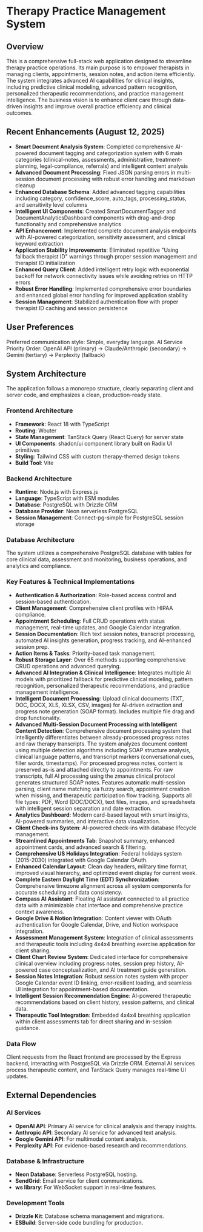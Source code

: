 # Therapy Practice Management System

## Overview
This is a comprehensive full-stack web application designed to streamline therapy practice operations. Its main purpose is to empower therapists in managing clients, appointments, session notes, and action items efficiently. The system integrates advanced AI capabilities for clinical insights, including predictive clinical modeling, advanced pattern recognition, personalized therapeutic recommendations, and practice management intelligence. The business vision is to enhance client care through data-driven insights and improve overall practice efficiency and clinical outcomes.

## Recent Enhancements (August 12, 2025)
- **Smart Document Analysis System**: Completed comprehensive AI-powered document tagging and categorization system with 6 main categories (clinical-notes, assessments, administrative, treatment-planning, legal-compliance, referrals) and intelligent content analysis
- **Advanced Document Processing**: Fixed JSON parsing errors in multi-session document processing with robust error handling and markdown cleanup
- **Enhanced Database Schema**: Added advanced tagging capabilities including category, confidence_score, auto_tags, processing_status, and sensitivity level columns
- **Intelligent UI Components**: Created SmartDocumentTagger and DocumentAnalyticsDashboard components with drag-and-drop functionality and comprehensive analytics
- **API Enhancement**: Implemented complete document analysis endpoints with AI-powered categorization, sensitivity assessment, and clinical keyword extraction
- **Application Stability Improvements**: Eliminated repetitive "Using fallback therapist ID" warnings through proper session management and therapist ID initialization
- **Enhanced Query Client**: Added intelligent retry logic with exponential backoff for network connectivity issues while avoiding retries on HTTP errors
- **Robust Error Handling**: Implemented comprehensive error boundaries and enhanced global error handling for improved application stability
- **Session Management**: Stabilized authentication flow with proper therapist ID caching and session persistence

## User Preferences
Preferred communication style: Simple, everyday language.
AI Service Priority Order: OpenAI API (primary) → Claude/Anthropic (secondary) → Gemini (tertiary) → Perplexity (fallback)

## System Architecture
The application follows a monorepo structure, clearly separating client and server code, and emphasizes a clean, production-ready state.

### Frontend Architecture
- **Framework**: React 18 with TypeScript
- **Routing**: Wouter
- **State Management**: TanStack Query (React Query) for server state
- **UI Components**: shadcn/ui component library built on Radix UI primitives
- **Styling**: Tailwind CSS with custom therapy-themed design tokens
- **Build Tool**: Vite

### Backend Architecture
- **Runtime**: Node.js with Express.js
- **Language**: TypeScript with ESM modules
- **Database**: PostgreSQL with Drizzle ORM
- **Database Provider**: Neon serverless PostgreSQL
- **Session Management**: Connect-pg-simple for PostgreSQL session storage

### Database Architecture
The system utilizes a comprehensive PostgreSQL database with tables for core clinical data, assessment and monitoring, business operations, and analytics and compliance.

### Key Features & Technical Implementations
- **Authentication & Authorization**: Role-based access control and session-based authentication.
- **Client Management**: Comprehensive client profiles with HIPAA compliance.
- **Appointment Scheduling**: Full CRUD operations with status management, real-time updates, and Google Calendar integration.
- **Session Documentation**: Rich text session notes, transcript processing, automated AI insights generation, progress tracking, and AI-enhanced session prep.
- **Action Items & Tasks**: Priority-based task management.
- **Robust Storage Layer**: Over 65 methods supporting comprehensive CRUD operations and advanced querying.
- **Advanced AI Integration & Clinical Intelligence**: Integrates multiple AI models with prioritized fallback for predictive clinical modeling, pattern recognition, personalized therapeutic recommendations, and practice management intelligence.
- **Intelligent Document Processing**: Upload clinical documents (TXT, DOC, DOCX, XLS, XLSX, CSV, images) for AI-driven extraction and progress note generation (SOAP format). Includes multiple file drag and drop functionality.
- **Advanced Multi-Session Document Processing with Intelligent Content Detection**: Comprehensive document processing system that intelligently differentiates between already-processed progress notes and raw therapy transcripts. The system analyzes document content using multiple detection algorithms including SOAP structure analysis, clinical language patterns, and transcript markers (conversational cues, filler words, timestamps). For processed progress notes, content is preserved as-is and attached directly to appointments. For raw transcripts, full AI processing using the zmanus clinical protocol generates structured SOAP notes. Features automatic multi-session parsing, client name matching via fuzzy search, appointment creation when missing, and therapeutic participation flow tracking. Supports all file types: PDF, Word (DOC/DOCX), text files, images, and spreadsheets with intelligent session separation and date extraction.
- **Analytics Dashboard**: Modern card-based layout with smart insights, AI-powered summaries, and interactive data visualization.
- **Client Check-ins System**: AI-powered check-ins with database lifecycle management.
- **Streamlined Appointments Tab**: Snapshot summary, enhanced appointment cards, and advanced search & filtering.
- **Comprehensive US Holidays Integration**: Federal holidays system (2015-2030) integrated with Google Calendar OAuth.
- **Enhanced Calendar Layout**: Clean day headers, military time format, improved visual hierarchy, and optimized event display for current week.
- **Complete Eastern Daylight Time (EDT) Synchronization**: Comprehensive timezone alignment across all system components for accurate scheduling and data consistency.
- **Compass AI Assistant**: Floating AI assistant connected to all practice data with a minimizable chat interface and comprehensive practice context awareness.
- **Google Drive & Notion Integration**: Content viewer with OAuth authentication for Google Calendar, Drive, and Notion workspace integration.
- **Assessment Management System**: Integration of clinical assessments and therapeutic tools including 4x4x4 breathing exercise application for client sharing.
- **Client Chart Review System**: Dedicated interface for comprehensive clinical overview including progress notes, session prep history, AI-powered case conceptualization, and AI treatment guide generation.
- **Session Notes Integration**: Robust session notes system with proper Google Calendar event ID linking, error-resilient loading, and seamless UI integration for appointment-based documentation.
- **Intelligent Session Recommendation Engine**: AI-powered therapeutic recommendations based on client history, session patterns, and clinical data.
- **Therapeutic Tool Integration**: Embedded 4x4x4 breathing application within client assessments tab for direct sharing and in-session guidance.

### Data Flow
Client requests from the React frontend are processed by the Express backend, interacting with PostgreSQL via Drizzle ORM. External AI services process therapeutic content, and TanStack Query manages real-time UI updates.

## External Dependencies

### AI Services
- **OpenAI API**: Primary AI service for clinical analysis and therapy insights.
- **Anthropic API**: Secondary AI service for advanced text analysis.
- **Google Gemini API**: For multimodal content analysis.
- **Perplexity API**: For evidence-based research and recommendations.

### Database & Infrastructure
- **Neon Database**: Serverless PostgreSQL hosting.
- **SendGrid**: Email service for client communications.
- **ws library**: For WebSocket support in real-time features.

### Development Tools
- **Drizzle Kit**: Database schema management and migrations.
- **ESBuild**: Server-side code bundling for production.